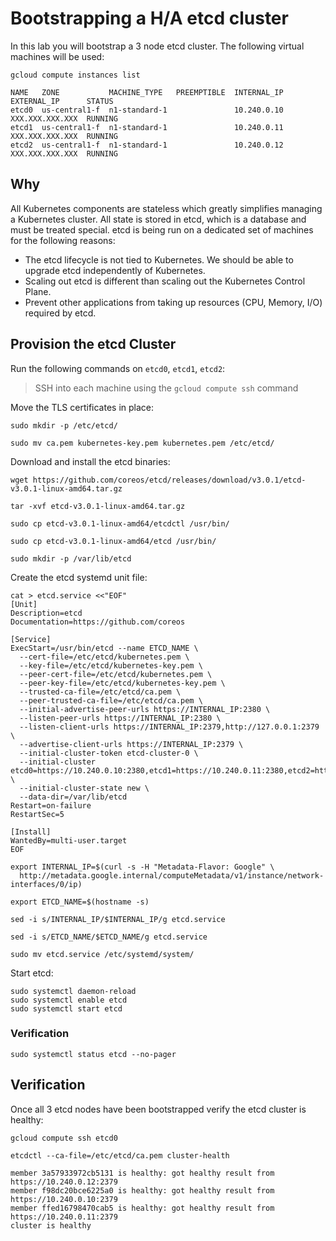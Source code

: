 # Bootstrapping a H/A etcd cluster

In this lab you will bootstrap a 3 node etcd cluster. The following virtual machines will be used:

```
gcloud compute instances list
```

````
NAME   ZONE           MACHINE_TYPE   PREEMPTIBLE  INTERNAL_IP  EXTERNAL_IP      STATUS
etcd0  us-central1-f  n1-standard-1               10.240.0.10  XXX.XXX.XXX.XXX  RUNNING
etcd1  us-central1-f  n1-standard-1               10.240.0.11  XXX.XXX.XXX.XXX  RUNNING
etcd2  us-central1-f  n1-standard-1               10.240.0.12  XXX.XXX.XXX.XXX  RUNNING
````

## Why

All Kubernetes components are stateless which greatly simplifies managing a Kubernetes cluster. All state is stored
in etcd, which is a database and must be treated special. etcd is being run on a dedicated set of machines for the 
following reasons:

* The etcd lifecycle is not tied to Kubernetes. We should be able to upgrade etcd independently of Kubernetes.
* Scaling out etcd is different than scaling out the Kubernetes Control Plane.
* Prevent other applications from taking up resources (CPU, Memory, I/O) required by etcd.

## Provision the etcd Cluster

Run the following commands on `etcd0`, `etcd1`, `etcd2`:

> SSH into each machine using the `gcloud compute ssh` command

Move the TLS certificates in place:

```
sudo mkdir -p /etc/etcd/
```

```
sudo mv ca.pem kubernetes-key.pem kubernetes.pem /etc/etcd/
```

Download and install the etcd binaries:

```
wget https://github.com/coreos/etcd/releases/download/v3.0.1/etcd-v3.0.1-linux-amd64.tar.gz
```

```
tar -xvf etcd-v3.0.1-linux-amd64.tar.gz
```

```
sudo cp etcd-v3.0.1-linux-amd64/etcdctl /usr/bin/
```

```
sudo cp etcd-v3.0.1-linux-amd64/etcd /usr/bin/
```

```
sudo mkdir -p /var/lib/etcd
```

Create the etcd systemd unit file:


```
cat > etcd.service <<"EOF"
[Unit]
Description=etcd
Documentation=https://github.com/coreos

[Service]
ExecStart=/usr/bin/etcd --name ETCD_NAME \
  --cert-file=/etc/etcd/kubernetes.pem \
  --key-file=/etc/etcd/kubernetes-key.pem \
  --peer-cert-file=/etc/etcd/kubernetes.pem \
  --peer-key-file=/etc/etcd/kubernetes-key.pem \
  --trusted-ca-file=/etc/etcd/ca.pem \
  --peer-trusted-ca-file=/etc/etcd/ca.pem \
  --initial-advertise-peer-urls https://INTERNAL_IP:2380 \
  --listen-peer-urls https://INTERNAL_IP:2380 \
  --listen-client-urls https://INTERNAL_IP:2379,http://127.0.0.1:2379 \
  --advertise-client-urls https://INTERNAL_IP:2379 \
  --initial-cluster-token etcd-cluster-0 \
  --initial-cluster etcd0=https://10.240.0.10:2380,etcd1=https://10.240.0.11:2380,etcd2=https://10.240.0.12:2380 \
  --initial-cluster-state new \
  --data-dir=/var/lib/etcd
Restart=on-failure
RestartSec=5

[Install]
WantedBy=multi-user.target
EOF
```

```
export INTERNAL_IP=$(curl -s -H "Metadata-Flavor: Google" \
  http://metadata.google.internal/computeMetadata/v1/instance/network-interfaces/0/ip)
```

```
export ETCD_NAME=$(hostname -s)
```

```
sed -i s/INTERNAL_IP/$INTERNAL_IP/g etcd.service
```

```
sed -i s/ETCD_NAME/$ETCD_NAME/g etcd.service
```

```
sudo mv etcd.service /etc/systemd/system/
```

Start etcd:

```
sudo systemctl daemon-reload
sudo systemctl enable etcd
sudo systemctl start etcd
```

### Verification

```
sudo systemctl status etcd --no-pager
```

## Verification

Once all 3 etcd nodes have been bootstrapped verify the etcd cluster is healthy:

```
gcloud compute ssh etcd0
```

```
etcdctl --ca-file=/etc/etcd/ca.pem cluster-health
```

```
member 3a57933972cb5131 is healthy: got healthy result from https://10.240.0.12:2379
member f98dc20bce6225a0 is healthy: got healthy result from https://10.240.0.10:2379
member ffed16798470cab5 is healthy: got healthy result from https://10.240.0.11:2379
cluster is healthy
```